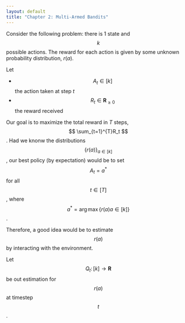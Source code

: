 ```yaml
---
layout: default
title: "Chapter 2: Multi-Armed Bandits"
---
```



Consider the following problem: 
there is 1 state and $$k$$ possible actions. 
The reward for each action is given by some unknown probability
distribution, $r(a)$.

Let 
- $$A_t\in[k]$$ the action taken at step $t$
- $$R_t \in \mathbf{R}_{\geq 0}$$ the reward received

Our goal is to maximize the total reward in $T$ steps,
$$ \sum_{t=1}^{T}R_t $$. 
Had we knonw the distributions $$\{r(a)\}_{a\in [k]}$$,
our best policy (by expectation) would be to set $$A_t = a^*$$
for all $$t\in [T]$$, where $$a^* = \arg\max \{r(a) a\in [k]\}$$.

Therefore, a good idea would be to estimate $$r(a)$$ by interacting
with the environment.

Let $$Q_t\colon[k]\to\mathbf{R}$$ be out estimation for $$r(a)$$ at timestep $$t$$.
